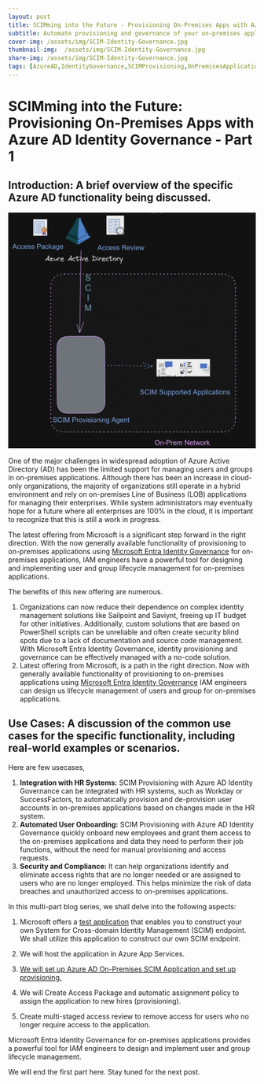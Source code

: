 ```yaml
---
layout: post
title: SCIMming into the Future - Provisioning On-Premises Apps with Azure AD Identity Governance - Part 1
subtitle: Automate provisioning and governance of your on-premises applications
cover-img: /assets/img/SCIM-Identity-Governance.jpg
thumbnail-img:  /assets/img/SCIM-Identity-Governance.jpg
share-img: /assets/img/SCIM-Identity-Governance.jpg
tags: [AzureAD,IdentityGovernance,SCIMProvisioning,OnPremisesApplications,MicrosoftEntra,UserManagement,HybridEnvironment]
---
```




# SCIMming into the Future: Provisioning On-Premises Apps with Azure AD Identity Governance - Part 1

## Introduction: A brief overview of the specific Azure AD functionality being discussed.

![Image for SCIM Provisioning](/assets/img/SCIM-Identity-Governance.jpg)

One of the major challenges in widespread adoption of Azure Active Directory (AD) has been the limited support for managing users and groups in on-premises applications. Although there has been an increase in cloud-only organizations, the majority of organizations still operate in a hybrid environment and rely on on-premises Line of Business (LOB) applications for managing their enterprises. While system administrators may eventually hope for a future where all enterprises are 100% in the cloud, it is important to recognize that this is still a work in progress. 

The latest offering from Microsoft is a significant step forward in the right direction. With the now generally available functionality of provisioning to on-premises applications using [Microsoft Entra Identity Governance](https://learn.microsoft.com/en-us/azure/active-directory/governance/identity-governance-overview) for on-premises applications, IAM engineers have a powerful tool for designing and implementing user and group lifecycle management for on-premises applications.

The benefits of this new offering are numerous.
 1. Organizations can now reduce their dependence on complex identity management solutions like Sailpoint and Saviynt, freeing up IT budget for other initiatives. Additionally, custom solutions that are based on PowerShell scripts can be unreliable and often create security blind spots due to a lack of documentation and source code management. With Microsoft Entra Identity Governance, identity provisioning and governance can be effectively managed with a no-code solution.
 2. Latest offering from Microsoft, is a path in the right direction. Now with generally available functionality  of provisioning to on-premises applications using [Microsoft Entra Identity Governance](https://learn.microsoft.com/en-us/azure/active-directory/governance/identity-governance-overview) IAM engineers can design us lifecycle management of users and group for  on-premises applications.



## Use Cases: A discussion of the common use cases for the specific functionality, including real-world examples or scenarios.

Here are few usecases,

1. **Integration with HR Systems:** SCIM Provisioning with Azure AD Identity Governance can be integrated with HR systems, such as Workday or SuccessFactors, to automatically provision and de-provision user accounts in on-premises applications based on changes made in the HR system.
2. **Automated User Onboarding:** SCIM Provisioning with Azure AD Identity Governance quickly onboard new employees and grant them access to the on-premises applications and data they need to perform their job functions, without the need for manual provisioning and access requests.
3. **Security and Compliance:**  It can help organizations identify and eliminate access rights that are no longer needed or are assigned to users who are no longer employed. This helps minimize the risk of data breaches and unauthorized access to on-premises applications.

In this multi-part blog series, we shall delve into the following aspects: 
1. Microsoft offers a [test application](https://aka.ms/scimreferencecode) that enables you to construct your own System for Cross-domain Identity Management (SCIM) endpoint. We shall utilize this application to construct our own SCIM endpoint. 

2. We will host the application in Azure App Services.

4. [We will set up Azure AD On-Premises SCIM Application and set up provisioning.](/_posts/2023-02-17-SCIMming-into-the-Future:-Provisioning-On-Premises-Apps-with-Azure-AD-Identity-Governance---Part-2.md)

5. We will Create Access Package and automatic assignment policy to assign the application to new hires (provisioning).

6. Create multi-staged access review to remove access for users who no longer require access to the application.


Microsoft Entra Identity Governance for on-premises applications provides a powerful tool for IAM engineers to design and implement user and group lifecycle management.

We will end the first part here. Stay tuned for the next post.
